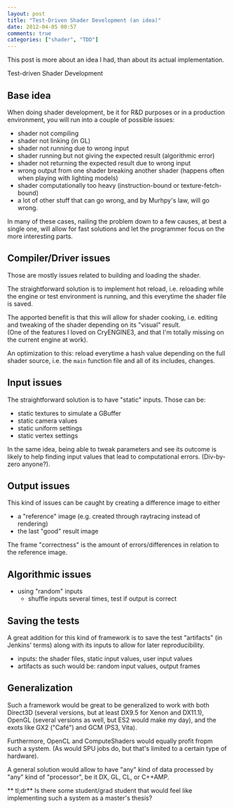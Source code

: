 ```yaml
---
layout: post
title: "Test-Driven Shader Development (an idea)"
date: 2012-04-05 00:57
comments: true
categories: ["shader", "TDD"]
---
```


This post is more about an idea I had, than about its actual implementation.

Test-driven Shader Development

## Base idea
When doing shader development,
be it for R&D purposes or in a production environment,
you will run into a couple of possible issues:  
-   shader not compiling
-   shader not linking (in GL)
-   shader not running due to wrong input
-   shader running but not giving the expected result (algorithmic error)
-   shader not returning the expected result due to wrong input
-   wrong output from one shader breaking another shader (happens often when playing with lighting models)
-   shader computationally too heavy (instruction-bound or texture-fetch-bound)
-   a lot of other stuff that can go wrong, and by Murhpy's law, will go wrong.

In many of these cases,
nailing the problem down to a few causes,
at best a single one,
will allow for fast solutions
and let the programmer focus on the more interesting parts.

## Compiler/Driver issues
Those are mostly issues related to building and loading the shader.

The straightforward solution is to implement hot reload,
i.e. reloading while the engine or test environment is running,
and this everytime the shader file is saved.

The apported benefit is that this will allow for shader cooking,
i.e. editing and tweaking of the shader depending on its "visual" result.  
(One of the features I loved on CryENGINE3, and that I'm totally missing on the current engine at work).

An optimization to this:
reload everytime a hash value depending on the full shader source,
i.e. the `main` function file and all of its includes, changes.

## Input issues

The straightforward solution is to have "static" inputs.
Those can be:
-   static textures to simulate a GBuffer
-   static camera values
-   static uniform settings
-   static vertex settings

In the same idea, being able to tweak parameters and see its outcome is likely to help finding input values that lead to computational errors. (Div-by-zero anyone?).

## Output issues

This kind of issues can be caught by creating a difference image to either
-   a "reference" image (e.g. created through raytracing instead of rendering)
-   the last "good" result image

The frame "correctness" is the amount of errors/differences in relation to the reference image.

## Algorithmic issues

-   using "random" inputs
    - shuffle inputs several times, test if output is correct

## Saving the tests
A great addition for this kind of framework is to save the test "artifacts" (in Jenkins' terms) along with its inputs to allow for later reproducibility.
-   inputs: the shader files, static input values, user input values
-   artifacts as such would be: random input values, output frames


## Generalization
Such a framework would be great to be generalized to work with both Direct3D (several versions, but at least DX9.5 for Xenon and DX11.1), OpenGL (several versions as well, but ES2 would make my day), and the exots like GX2 ("Café") and GCM (PS3, Vita).

Furthermore, OpenCL and ComputeShaders would equally profit fropm such a system.
(As would SPU jobs do, but that's limited to a certain type of hardware).

A general solution would allow to have "any" kind of data
processed by "any" kind of "processor", be it DX, GL, CL, or C++AMP.

** tl;dr** Is there some student/grad student that would feel like implementing such a system as a master's thesis?

